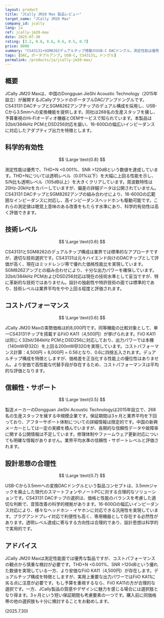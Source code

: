 ```yaml
---
layout: product
title: "JCally JM20 Max 製品レビュー"
target_name: "JCally JM20 Max"
company_id: jcally
lang: ja
ref: jcally-jm20-max
date: 2025-07-30
rating: [3.2, 0.8, 0.6, 0.6, 0.5, 0.7]
price: 8000
summary: "CS43131+SGM8262デュアルチップ搭載のUSB-C DACドングル。測定性能は優秀だがコストパフォーマンスに課題"
tags: [DAC, ポータブルアンプ, USB-C, CS43131, ドングル]
permalink: /products/ja/jcally-jm20-max/
---
```


## 概要

JCally JM20 Maxは、中国のDongguan JieShi Acoustic Technology（2015年設立）が展開するJCallyブランドのポータブルDAC/アンプドングルです。CS43131 DACチップとSGM8262アンプチップのデュアル構成を採用し、USB-Cから3.5mmへの変換機能を提供します。同社は268名の生産スタッフを擁し、予算重視のHi-Fiオーディオ機器とOEMサービスで知られています。本製品は32bit/384kHz PCMとDSD256対応を謳い、16-600Ωの幅広いインピーダンスに対応したアダプティブ出力を特徴とします。

## 科学的有効性

$$ \Large \text{0.8} $$

測定性能は優秀で、THD+N <0.001%、SNR >120dBという数値を達成しています。THD+Nについては透明レベル（0.01%以下）を大幅に上回る性能を示し、S/N比も透明レベル（105dB以上）を大きくクリアしています。周波数特性は20Hz-20kHzをカバーしていますが、偏差の詳細データは公開されていません。CS43131 DACチップとSGM8262アンプの組み合わせにより、16-600Ωの広範囲なインピーダンスに対応し、高インピーダンスヘッドホンも駆動可能です。これらの測定値は聴覚上意味のある改善をもたらす水準にあり、科学的有効性は高く評価できます。

## 技術レベル

$$ \Large \text{0.6} $$

CS43131とSGM8262のデュアルチップ構成は業界では標準的なアプローチですが、適切な技術選択です。CS43131は元々ハイエンド向けのDACチップとして評価が高く、現在はミッドレンジ帯で優れた価格性能比を実現しています。SGM8262アンプとの組み合わせにより、十分な出力パワーを確保しています。32bit/384kHz PCMおよびDSD256対応は現在の技術水準として妥当ですが、特に革新的な技術ではありません。設計の独創性や特許技術の面では標準的であり、技術レベルは業界平均をやや上回る程度と評価されます。

## コストパフォーマンス

$$ \Large \text{0.6} $$

JCally JM20 Maxの実勢価格は約8,000円です。同等機能の比較対象として、単一CS43131チップを搭載するFiiO KA11（4,500円）が挙げられます。FiiO KA11は同じく32bit/384kHz PCMとDSD256に対応しており、出力パワーでは本機（140mW@32Ω）を上回る200mW@32Ωを実現しています。コストパフォーマンス計算：4,500円 ÷ 8,000円 = 0.56となり、0.6に四捨五入されます。デュアルチップ構成を特徴としますが、価格差を正当化する性能上の優位性はありません。より安価で高性能な代替手段が存在するため、コストパフォーマンスは平均的な評価となります。

## 信頼性・サポート

$$ \Large \text{0.5} $$

製造メーカーのDongguan JieShi Acoustic Technologyは2015年設立で、268名の生産スタッフを擁する中規模企業です。保証期間は3ヶ月と業界平均を下回っており、アフターサポート体制についての詳細情報は限定的です。中国の新興メーカーとしては一定の実績を積んでいますが、長期的な信頼性データや故障率に関する公開情報は不足しています。修理体制やファームウェア更新対応についても明確な情報がありません。業界平均水準の信頼性・サポートレベルと評価されます。

## 設計思想の合理性

$$ \Large \text{0.7} $$

USB-Cから3.5mmへの変換DACドングルという製品コンセプトは、3.5mmジャックを廃止した現代のスマートフォンやノートPCに対する合理的なソリューションです。CS43131 DACチップの選択は、価格と性能のバランスを考慮した適切な判断で、音質改善の科学的根拠があります。16-600Ωの幅広いインピーダンス対応により、様々なヘッドホン・イヤホンに対応できる汎用性を実現しています。プラグアンドプレイ対応で利便性も高く、専用機器として存在する必然性があります。透明レベル達成に寄与する方向性は合理的であり、設計思想は科学的で実用的です。

## アドバイス

JCally JM20 Maxは測定性能面では優秀な製品ですが、コストパフォーマンスの観点から慎重な検討が必要です。THD+N <0.001%、SNR >120dBという優れた数値を実現している一方、より安価なFiiO KA11（4,500円）が存在します。デュアルチップ構成を特徴としますが、実用上重要な出力パワーではFiiO KA11に劣る点に注意が必要です。もし予算を重視するなら、FiiO KA11の方が合理的な選択です。一方、JCally製品の質感やデザインに魅力を感じる場合には選択肢となり得ます。3ヶ月という短い保証期間も考慮要素の一つです。購入前に同価格帯の他の選択肢も十分に検討することをお勧めします。

(2025.7.30)
